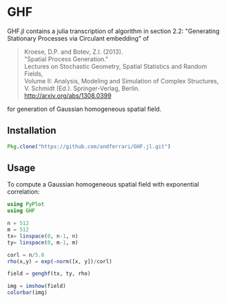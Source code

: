 # GHF

GHF.jl contains a julia transcription of algorithm in section 2.2:
"Generating Stationary Processes via Circulant embedding" of

> Kroese, D.P. and Botev, Z.I. (2013). <br />
> "Spatial Process Generation." <br />
> Lectures on Stochastic Geometry, Spatial Statistics and Random Fields, <br />
> Volume II: Analysis, Modeling and Simulation of Complex Structures, <br />
> V. Schmidt (Ed.).  Springer-Verlag, Berlin. <br />
> http://arxiv.org/abs/1308.0399

for generation of Gaussian homogeneous spatial field.

## Installation

```julia
Pkg.clone("https://github.com/andferrari/GHF.jl.git")
```

## Usage

To compute a Gaussian homogeneous spatial field with
exponential correlation:

```julia
using PyPlot
using GHF

n = 512
m = 512
tx= linspace(0, n-1, n)
ty= linspace(0, m-1, m)

corl = n/5.0
rho(x,y) = exp(-norm([x, y])/corl)

field = genghf(tx, ty, rho)

img = imshow(field)
colorbar(img)
```
